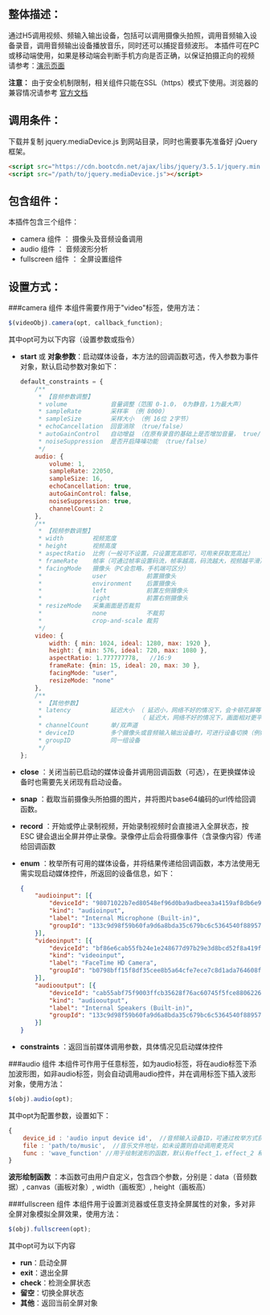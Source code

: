 整体描述：
--------
通过H5调用视频、频输入输出设备，包括可以调用摄像头拍照，调用音频输入设备录音，调用音频输出设备播放音乐，同时还可以捕捉音频波形。
本插件可在PC或移动端使用，如果是移动端会判断手机方向是否正确，以保证拍摄正向的视频
请参考：[演示页面](https://mysteps.cn/video/)

**注意：** 由于安全机制限制，相关组件只能在SSL（https）模式下使用。浏览器的兼容情况请参考 [官方文档](https://developer.mozilla.org/zh-CN/docs/Web/API/MediaDevices)

调用条件：
--------
下载并复制 jquery.mediaDevice.js 到网站目录，同时也需要事先准备好 jQuery 框架。

```html
<script src="https://cdn.bootcdn.net/ajax/libs/jquery/3.5.1/jquery.min.js"></script>
<script src="/path/to/jquery.mediaDevice.js"></script>
```

包含组件：
--------
本插件包含三个组件：
- camera 组件 ： 摄像头及音频设备调用
- audio 组件 ： 音频波形分析
- fullscreen 组件 ： 全屏设置组件

设置方式：
--------
###camera 组件
本组件需要作用于"video"标签，使用方法：
```javascript
$(videoObj).camera(opt, callback_function);
```

其中opt可为以下内容（设置参数或指令）
- **start** 或 **对象参数**：启动媒体设备，本方法的回调函数可选，传入参数为事件对象，默认启动参数对象如下：
    ```javascript
    default_constraints = {
        /**
         * 【音频参数调整】
         * volume            音量调整（范围 0-1.0， 0为静音，1为最大声）
         * sampleRate        采样率 （例 8000）
         * sampleSize        采样大小 （例 16位 2字节）
         * echoCancellation  回音消除 （true/false）
         * autoGainControl   自动增益 （在原有录音的基础上是否增加音量， true/false）
         * noiseSuppression  是否开启降噪功能 （true/false）
         */
        audio: {
            volume: 1,
            sampleRate: 22050,
            sampleSize: 16,
            echoCancellation: true,
            autoGainControl: false,
            noiseSuppression: true,
            channelCount: 2
        },
        /**
         * 【视频参数调整】
         * width        视频宽度
         * height       视频高度
         * aspectRatio  比例（一般可不设置，只设置宽高即可，可用来获取宽高比）
         * frameRate    帧率（可通过帧率设置码流，帧率越高，码流越大，视频越平滑）
         * facingMode   摄像头（PC会忽略，手机端可区分）
         *              user           前置摄像头
         *              environment    后置摄像头
         *              left           前置左侧摄像头
         *              right          前置右侧摄像头
         * resizeMode   采集画面是否裁剪
         *              none           不裁剪
         *              crop-and-scale 裁剪
         */
        video: {
            width: { min: 1024, ideal: 1280, max: 1920 },
            height: { min: 576, ideal: 720, max: 1080 },
            aspectRatio: 1.777777778,   //16:9
            frameRate: {min: 15, ideal: 20, max: 30 },
            facingMode: "user",
            resizeMode: "none"
        },
        /**
         * 【其他参数】
         * latency           延迟大小 （ 延迟小，网络不好的情况下，会卡顿花屏等，好处在于可实时通信，建议200ms）
         *                           （ 延迟大，网络不好的情况下，画面相对更平滑流畅，但即时性较差）
         * channelCount      单/双声道
         * deviceID          多个摄像头或音频输入输出设备时，可进行设备切换（例如切换前后置摄像头）
         * groupID           同一组设备
         */
    };
    ```
  
- **close** ：关闭当前已启动的媒体设备并调用回调函数（可选），在更换媒体设备时也需要先关闭现有启动设备。

- **snap** ：截取当前摄像头所拍摄的图片，并将图片base64编码的url传给回调函数。

- **record** ：开始或停止录制视频，开始录制视频时会直接进入全屏状态，按 ESC 键会退出全屏并停止录像。录像停止后会将摄像事件（含录像内容）传递给回调函数
  
- **enum** ：枚举所有可用的媒体设备，并将结果传递给回调函数，本方法使用无需实现启动媒体控件，所返回的设备信息，如下：
    ```json
    {
        "audioinput": [{
            "deviceId": "98071022b7ed80548ef96d0ba9adbeea3a4159af8db6e956d3cc037f0d5b0e2f",
            "kind": "audioinput",
            "label": "Internal Microphone (Built-in)",
            "groupId": "133c9d98f59b60fa9d6a8bda35c679bc6c5364540f88957a425b3073793978bb"
        }],
        "videoinput": [{
            "deviceId": "bf86e6cab55fb24e1e248677d97b29e3d8bcd52f8a419fe38804d9bd0ddc4e28",
            "kind": "videoinput",
            "label": "FaceTime HD Camera",
            "groupId": "b0798bff15f8df35cee8b5a64cfe7ece7c8d1ada764608f9f1bb1bba9adda326"
        }],
        "audiooutput": [{
            "deviceId": "cab55abf75f9003ffcb35628f76ac60745f5fce880622692e2b0b89e2137b572",
            "kind": "audiooutput",
            "label": "Internal Speakers (Built-in)",
            "groupId": "133c9d98f59b60fa9d6a8bda35c679bc6c5364540f88957a425b3073793978bb"
        }]
    }
    ```
  
- **constraints** ：返回当前媒体调用参数，具体情况见启动媒体控件

###audio 组件
本组件可作用于任意标签，如为audio标签，将在audio标签下添加波形图，如非audio标签，则会自动调用audio控件，并在调用标签下插入波形对象，使用方法：
```javascript
$(obj).audio(opt);
```
其中opt为配置参数，设置如下：
```javascript
{
    device_id : 'audio input device id',  //音频输入设备ID，可通过枚举方式获取，如不设置则选用默认设备
    file : 'path/to/music',  //音乐文件地址，如未设置则自动调用麦克风
    func : 'wave_function' //用于绘制波形的函数，默认有effect_1，effect_2 和 effect_3
}
```
**波形绘制函数** ：本函数可由用户自定义，包含四个参数，分别是：data（音频数据）, canvas（画板对象）, width（画板宽）, height（画板高）

###fullscreen 组件
本组件用于设置浏览器或任意支持全屏属性的对象，多对非全屏对象模拟全屏效果，使用方法：
```javascript
$(obj).fullscreen(opt);
```
其中opt可为以下内容
- **run**：启动全屏
- **exit**：退出全屏
- **check**：检测全屏状态
- **留空**：切换全屏状态
- **其他**：返回当前全屏对象